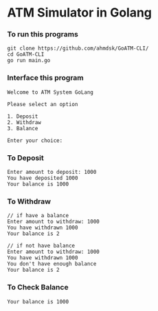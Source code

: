 # ATM Simulator in Golang

### To run this programs
```
git clone https://github.com/ahmdsk/GoATM-CLI/
cd GoATM-CLI
go run main.go
```

### Interface this program
```
Welcome to ATM System GoLang

Please select an option

1. Deposit
2. Withdraw
3. Balance

Enter your choice:
```

### To Deposit
```
Enter amount to deposit: 1000
You have deposited 1000
Your balance is 1000
```

### To Withdraw
```
// if have a balance
Enter amount to withdraw: 1000
You have withdrawn 1000
Your balance is 2

// if not have balance
Enter amount to withdraw: 1000
You have withdrawn 1000
You don't have enough balance
Your balance is 2
```

### To Check Balance
```
Your balance is 1000
```

